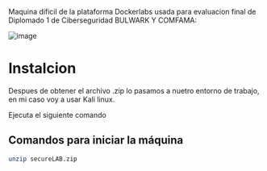 Maquina dificil de la plataforma Dockerlabs usada para evaluacion final de Diplomado 1 de Ciberseguridad BULWARK Y COMFAMA:

![image](https://github.com/user-attachments/assets/1afad8f1-e881-4eae-8ce2-450bd56d82d7)

<h1>Instalcion</h1>
Despues de obtener el archivo .zip lo pasamos a nuetro entorno de trabajo, en mi caso voy a usar Kali linux.

Ejecuta el siguiente comando
## Comandos para iniciar la máquina
```bash
unzip secureLAB.zip


